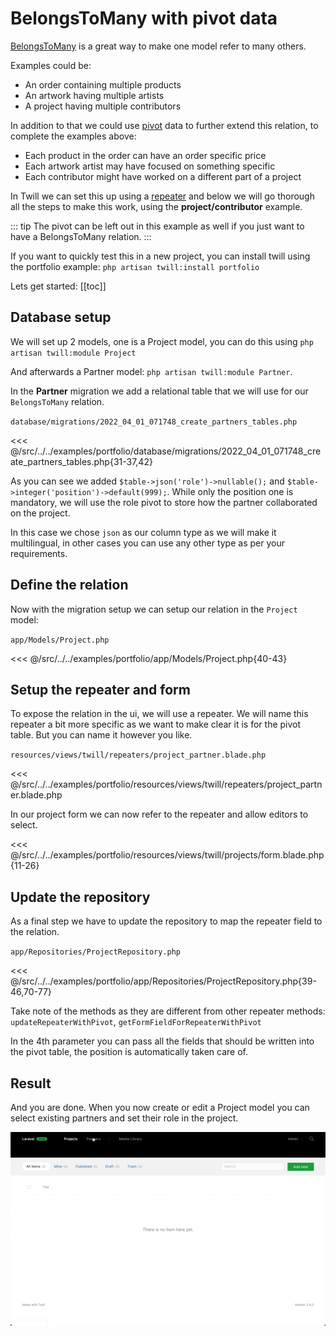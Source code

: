 # BelongsToMany with pivot data

[BelongsToMany](https://laravel.com/docs/9.x/eloquent-relationships#many-to-many) is a great way to make one model refer
to many others.

Examples could be:
- An order containing multiple products
- An artwork having multiple artists
- A project having multiple contributors

In addition to that we could use [pivot](https://laravel.com/docs/9.x/eloquent-relationships#retrieving-intermediate-table-columns)
data to further extend this relation, to complete the examples above:

- Each product in the order can have an order specific price
- Each artwork artist may have focused on something specific
- Each contributor might have worked on a different part of a project

In Twill we can set this up using a [repeater](/form-fields/repeaters.md) and below we will go thorough all the steps to
make this work, using the **project/contributor** example.

::: tip
The pivot can be left out in this example as well if you just want to have a BelongsToMany relation.
:::

If you want to quickly test this in a new project, you can install twill using the portfolio example:
`php artisan twill:install portfolio`

Lets get started: 
[[toc]]

## Database setup

We will set up 2 models, one is a Project model, you can do this using `php artisan twill:module Project`

And afterwards a Partner model: `php artisan twill:module Partner`.

In the **Partner** migration we add a relational table that we will use for our `BelongsToMany` relation.

`database/migrations/2022_04_01_071748_create_partners_tables.php`

<<< @/src/../../examples/portfolio/database/migrations/2022_04_01_071748_create_partners_tables.php{31-37,42}

As you can see we added `$table->json('role')->nullable();` and `$table->integer('position')->default(999);`. While only
the position one is mandatory, we will use the role pivot to store how the partner collaborated on the project.

In this case we chose `json` as our column type as we will make it multilingual, in other cases you can use any other type
as per your requirements.

## Define the relation

Now with the migration setup we can setup our relation in the `Project` model:

`app/Models/Project.php`

<<< @/src/../../examples/portfolio/app/Models/Project.php{40-43}

## Setup the repeater and form

To expose the relation in the ui, we will use a repeater. We will name this repeater a bit more specific as we want to 
make clear it is for the pivot table. But you can name it however you like.

`resources/views/twill/repeaters/project_partner.blade.php`

<<< @/src/../../examples/portfolio/resources/views/twill/repeaters/project_partner.blade.php

In our project form we can now refer to the repeater and allow editors to select.

<<< @/src/../../examples/portfolio/resources/views/twill/projects/form.blade.php{11-26}

## Update the repository

As a final step we have to update the repository to map the repeater field to the relation.

`app/Repositories/ProjectRepository.php`

<<< @/src/../../examples/portfolio/app/Repositories/ProjectRepository.php{39-46,70-77}

Take note of the methods as they are different from other repeater methods: `updateRepeaterWithPivot`, 
`getFormFieldForRepeaterWithPivot`

In the 4th parameter you can pass all the fields that should be written into the pivot table, the position is automatically
taken care of.

## Result

And you are done. When you now create or edit a Project model you can select existing partners and set their role in the
project.

![demo](./assets/demo-belongs-to-many-repeater.gif)
